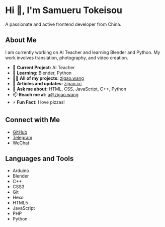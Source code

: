 # Hi 👋, I'm Samueru Tokeisou

A passionate and active frontend developer from China.

## About Me

I am currently working on AI Teacher and learning Blender and Python. My work involves translation, photography, and video creation.

- 🔭 **Current Project:** AI Teacher
- 🌱 **Learning:** Blender, Python
- 👨‍💻 **All of my projects:** [zigao.wang](https://zigao.wang)
- 📝 **Articles and updates:** [zigao.cc](https://zigao.cc)
- 💬 **Ask me about:** HTML, CSS, JavaScript, C++, Python
- 📫 **Reach me at:** [a@zigao.wang](mailto:a@zigao.wang)
- ⚡ **Fun Fact:** I love pizzas!

## Connect with Me

- [GitHub](https://github.com/zigaowang)
- [Telegram](https://t.me/zigaow)
- [WeChat](https://weixin.qq.com/r/ZIGAO)

## Languages and Tools

- Arduino
- Blender
- C++
- CSS3
- Git
- Hexo
- HTML5
- JavaScript
- PHP
- Python
